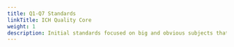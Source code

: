 ```yaml
---
title: Q1-Q7 Standards
linkTitle: ICH Quality Core
weight: 1
description: Initial standards focused on big and obvious subjects that needed to be aligned.
---
```




